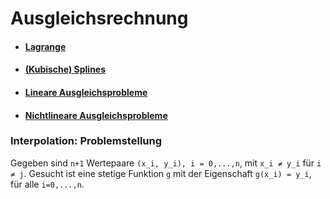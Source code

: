 # Ausgleichsrechnung

* #### [Lagrange](./lagrange)
* #### [(Kubische) Splines](./splines)
* #### [Lineare Ausgleichsprobleme](./lineare%20ausgleichsprobleme)
* #### [Nichtlineare Ausgleichsprobleme](./nichtlineare%20ausgleichsprobleme)

### Interpolation: Problemstellung

Gegeben sind `n+1` Wertepaare `(x_i, y_i), i = 0,...,n`, mit `x_i ≠ y_i` für `i ≠ j`. 
Gesucht ist eine stetige Funktion `g` mit der Eigenschaft `g(x_i) = y_i`, für alle `i=0,...,n`.
